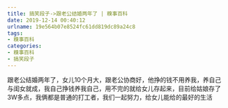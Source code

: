 ```yaml
---
title: 搞笑段子->跟老公结婚两年了 | 糗事百科
date: 2019-12-14 00:40:12
urlname: 19e564b07e8524fc61dd819dc89a24c8
tags: 
- 糗事百科
categories:
- 糗事百科
- 搞笑段子
---
```

跟老公结婚两年了，女儿10个月大，跟老公协商好，他挣的钱不用养我，养自己与闺女就成，我自己挣钱养我自己，用不完的就给女儿存起来，目前给姑娘存了3W多点，我俩都是普通的打工者，我们一起努力，给女儿能给的最好的生活


